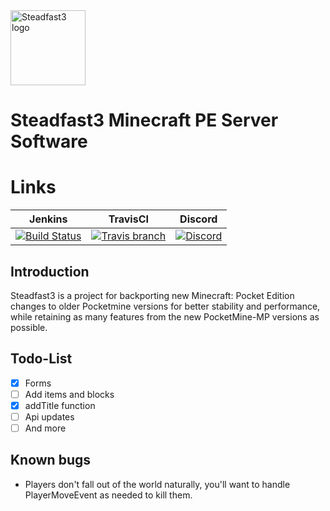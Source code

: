   <img src="https://github.com/MFDGaming/PocketMine-Steadfast3/blob/master/Steadfast3.png" alt="Steadfast3 logo" title="Aimeos" align="center" height="120" />

# Steadfast3 Minecraft PE Server Software

# Links
| Jenkins | TravisCI | Discord |
| :---: | :---: | :---: |
| [![Build Status]()]() | [![Travis branch]()]() | [![Discord](https://img.shields.io/badge/Chat-On%20Discord-738BD7.svg?style=sqare-badge&colorB=7289da)](https://discord.gg/fUhjt5n) |

## Introduction

Steadfast3 is a project for backporting new Minecraft: Pocket Edition changes to older Pocketmine versions for better stability and performance, while retaining as many features from the new PocketMine-MP versions as possible.

## Todo-List

- [x] Forms
- [ ] Add items and blocks
- [x] addTitle function
- [ ] Api updates
- [ ] And more

## Known bugs

- Players don't fall out of the world naturally, you'll want to handle PlayerMoveEvent as needed to kill them.





